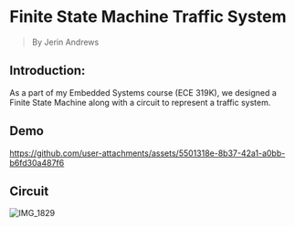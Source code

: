 # Finite State Machine Traffic System
> By Jerin Andrews

## Introduction:
As a part of my Embedded Systems course (ECE 319K), we designed a Finite State Machine along with a circuit to represent a traffic system.

## Demo
https://github.com/user-attachments/assets/5501318e-8b37-42a1-a0bb-b6fd30a487f6

## Circuit
![IMG_1829](https://github.com/user-attachments/assets/cb1bf3df-cfd6-4929-855e-72cf0d0c1388)
